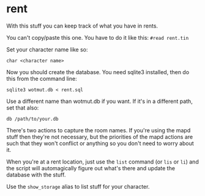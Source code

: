 rent
====

With this stuff you can keep track of what you have in rents.

You can't copy/paste this one. You have to do it like this: `#read rent.tin`

Set your character name like so:

`char <character name>`

Now you should create the database. You need sqlite3 installed, then do this from
the command line:

`sqlite3 wotmut.db < rent.sql`

Use a different name than wotmut.db if you want. If it's in a different path, set
that also:

`db /path/to/your.db`

There's two actions to capture the room names. If you're using the mapd stuff then
they're not necessary, but the priorities of the mapd actions are such that they
won't conflict or anything so you don't need to worry about it.

When you're at a rent location, just use the `list` command (or `lis` or `li`)
and the script will automagically figure out what's there and update the database
with the stuff.

Use the `show_storage` alias to list stuff for your character.
